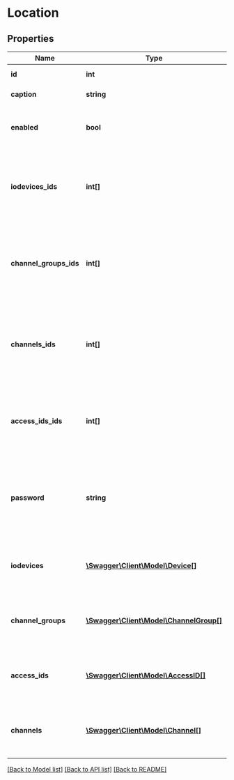 # Location

## Properties
Name | Type | Description | Notes
------------ | ------------- | ------------- | -------------
**id** | **int** | Location identifier | [optional] 
**caption** | **string** | Location caption | [optional] 
**enabled** | **bool** | &#x60;true&#x60; if the location is enabled, &#x60;false&#x60; otherwise | [optional] 
**iodevices_ids** | **int[]** | array containing the IO Devices identifiers assigned to this location | [optional] 
**channel_groups_ids** | **int[]** | array containing the Channel groups identifiers assigned to this location | [optional] 
**channels_ids** | **int[]** | array containing the Channels identifiers expicitely assigned to this location | [optional] 
**access_ids_ids** | **int[]** | array containing the Access Identifiers identifiers assigned to this location | [optional] 
**password** | **string** | Location password (plain text). Returned only if requested by the &#x60;include&#x60; parameter. | [optional] 
**iodevices** | [**\Swagger\Client\Model\Device[]**](Device.md) | Returned only if requested by the &#x60;include&#x60; parameter. | [optional] 
**channel_groups** | [**\Swagger\Client\Model\ChannelGroup[]**](ChannelGroup.md) | Returned only if requested by the &#x60;include&#x60; parameter. | [optional] 
**access_ids** | [**\Swagger\Client\Model\AccessID[]**](AccessID.md) | Returned only if requested by the &#x60;include&#x60; parameter. | [optional] 
**channels** | [**\Swagger\Client\Model\Channel[]**](Channel.md) | Returned only if requested by the &#x60;include&#x60; parameter. | [optional] 

[[Back to Model list]](../README.md#documentation-for-models) [[Back to API list]](../README.md#documentation-for-api-endpoints) [[Back to README]](../README.md)


